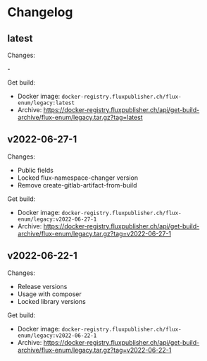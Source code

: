 # Changelog

## latest

Changes:

\-

Get build:

- Docker image: `docker-registry.fluxpublisher.ch/flux-enum/legacy:latest`
- Archive: https://docker-registry.fluxpublisher.ch/api/get-build-archive/flux-enum/legacy.tar.gz?tag=latest

## v2022-06-27-1

Changes:

- Public fields
- Locked flux-namespace-changer version
- Remove create-gitlab-artifact-from-build

Get build:

- Docker image: `docker-registry.fluxpublisher.ch/flux-enum/legacy:v2022-06-27-1`
- Archive: https://docker-registry.fluxpublisher.ch/api/get-build-archive/flux-enum/legacy.tar.gz?tag=v2022-06-27-1

## v2022-06-22-1

Changes:

- Release versions
- Usage with composer
- Locked library versions

Get build:

- Docker image: `docker-registry.fluxpublisher.ch/flux-enum/legacy:v2022-06-22-1`
- Archive: https://docker-registry.fluxpublisher.ch/api/get-build-archive/flux-enum/legacy.tar.gz?tag=v2022-06-22-1

